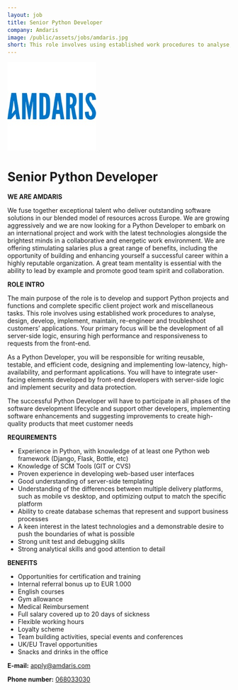 ```yaml
---
layout: job
title: Senior Python Developer
company: Amdaris
image: /public/assets/jobs/amdaris.jpg
short: This role involves using established work procedures to analyse, design, develop, implement, maintain, re-engineer and troubleshoot customers’ applications.
---
```


![Amdaris](/public/assets/jobs/amdaris.jpg)

# Senior Python Developer

**WE ARE AMDARIS**

We fuse together exceptional talent who deliver outstanding software solutions in our blended model of resources across Europe.
We are growing aggressively and we are now looking for a Python Developer to embark on an international project and work with the latest technologies alongside the brightest minds in a collaborative and energetic work environment. We are offering stimulating salaries plus a great range of benefits, including the opportunity of building and enhancing yourself a successful career within a highly reputable organization. A great team mentality is essential with the ability to lead by example and promote good team spirit and collaboration.

**ROLE INTRO**

The main purpose of the role is to develop and support Python projects and functions and complete specific client project work and miscellaneous tasks. This role involves using established work procedures to analyse, design, develop, implement, maintain, re-engineer and troubleshoot customers’ applications. Your primary focus will be the development of all server-side logic, ensuring high performance and responsiveness to requests from the front-end.

As a Python Developer, you will be responsible for writing reusable, testable, and efficient code, designing and implementing low-latency, high-availability, and performant applications. You will have to integrate user-facing elements developed by front-end developers with server-side logic and implement security and data protection.

The successful Python Developer will have to participate in all phases of the software development lifecycle and support other developers, implementing software enhancements and suggesting improvements to create high-quality products that meet customer needs

**REQUIREMENTS**

*   Experience in Python, with knowledge of at least one Python web framework (Django, Flask, Bottle, etc)
*   Knowledge of SCM Tools (GIT or CVS)
*   Proven experience in developing web-based user interfaces
*   Good understanding of server-side templating
*   Understanding of the differences between multiple delivery platforms, such as mobile vs desktop, and optimizing output to match the specific platform
*   Ability to create database schemas that represent and support business processes
*   A keen interest in the latest technologies and a demonstrable desire to push the boundaries of what is possible
*   Strong unit test and debugging skills
*   Strong analytical skills and good attention to detail 

**BENEFITS**

*   Opportunities for certification and training
*   Internal referral bonus up to EUR 1.000
*   English courses
*   Gym allowance
*   Medical Reimbursement
*   Full salary covered up to 20 days of sickness
*   Flexible working hours
*   Loyalty scheme
*   Team building activities, special events and conferences
*   UK/EU Travel opportunities 
*   Snacks and drinks in the office

**E-mail:** [apply@amdaris.com](mailto:apply@amdaris.com)

**Phone number:** [068033030](tel:068033030)
